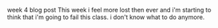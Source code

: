 week 4 blog post
This week i feel more lost then ever and i'm starting to think 
that i'm going to fail this class.
i don't know what to do anymore.
